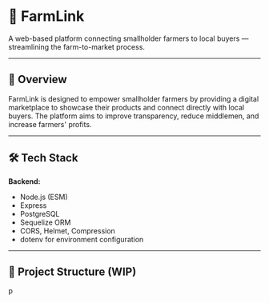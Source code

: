 # 🌾 FarmLink

A web-based platform connecting smallholder farmers to local buyers — streamlining the farm-to-market process.

---

## 🚀 Overview

FarmLink is designed to empower smallholder farmers by providing a digital marketplace to showcase their products and connect directly with local buyers. The platform aims to improve transparency, reduce middlemen, and increase farmers' profits.

---

## 🛠️ Tech Stack

**Backend:**

- Node.js (ESM)
- Express
- PostgreSQL
- Sequelize ORM
- CORS, Helmet, Compression
- dotenv for environment configuration

---

## 📁 Project Structure (WIP)

p
